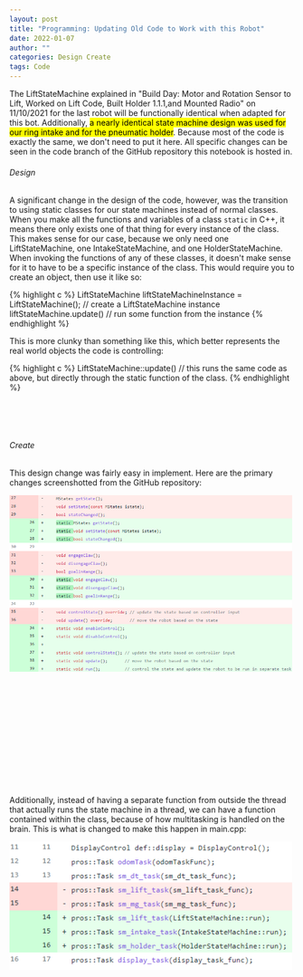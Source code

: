 ```yaml
---
layout: post
title: "Programming: Updating Old Code to Work with this Robot"
date: 2022-01-07
author: ""
categories: Design Create
tags: Code
---
```


The LiftStateMachine explained in "Build Day: Motor and Rotation Sensor to Lift, Worked on Lift Code, Built Holder 1.1.1,and Mounted Radio" on 11/10/2021 for the last robot will be functionally identical when adapted for this bot. Additionally, <mark>a nearly identical state machine design was used for our ring intake and for the pneumatic holder</mark>. Because most of the code is exactly the same, we don't need to put it here. All specific changes can be seen in the code branch of the GitHub repository this notebook is hosted in.

###### Design
A significant change in the design of the code, however, was the transition to using static classes for our state machines instead of normal classes. When you make all the functions and variables of a class `static` in C++, it means there only exists one of that thing for every instance of the class. This makes sense for our case, because we only need one LiftStateMachine, one IntakeStateMachine, and one HolderStateMachine. When invoking the functions of any of these classes, it doesn't make sense for it to have to be a specific instance of the class. This would require you to create an object, then use it like so:

{% highlight c %}
LiftStateMachine liftStateMachineInstance = LiftStateMachine(); // create a LiftStateMachine instance
liftStateMachine.update() // run some function from the instance
{% endhighlight %}

This is more clunky than something like this, which better represents the real world objects the code is controlling:

{% highlight c %}
LiftStateMachine::update() // this runs the same code as above, but directly through the static function of the class.
{% endhighlight %}

<br class="print-only"><br class="print-only"><br class="print-only">

###### Create
This design change was fairly easy in implement. Here are the primary changes screenshotted from the GitHub repository:

<img class="responsive-img" width="500" src="/assets/pics/motion_profiling/static changes.PNG">

<br class="print-only"><br class="print-only"><br class="print-only"><br class="print-only"><br class="print-only"><br class="print-only"><br class="print-only"><br class="print-only"><br class="print-only"><br class="print-only"><br class="print-only">

Additionally, instead of having a separate function from outside the thread that actually runs the state machine in a thread, we can have a function contained within the class, because of how multitasking is handled on the brain. This is what is changed to make this happen in main.cpp:

<img class="responsive-img" width="500" src="/assets/pics/motion_profiling/maincpp_static_changes.PNG">

